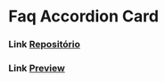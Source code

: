 # Faq Accordion Card

### Link [Repositório](https://github.com/davidwilliamx/faq-accordion-card)

### Link [Preview](https://davidwilliamx.github.io/faq-accordion-card)